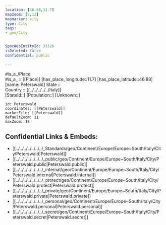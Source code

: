 ```yaml
---
location: [46.88,11.7] 
mapzoom: [7,12] 
mapmarker: city 
type: City
tags:
- geo/City


SpocWebEntityId: 33326
isDeleted: false
confidential: public

---
```

#is_a_/Place  
#is_a_ :: [[Place]] 
[has_place_longitude::11.7] 
[has_place_latitude::46.88] 
[name::Peterswald] 
State ::  
Country :: [[../../../../../Italy]]  
[StateId::] 
[Population::] 
[Unknown::] 


```leaflet
id: Peterswald
coordinates: [[Peterswald]] 
markerFile: [[Peterswald]] 
defaultZoom: 11 
maxZoom: 18
```


## Confidential Links & Embeds: 
- [[../../../../../../../_Standards/geo/Continent/Europe/Europe~South/Italy/City/Peterswald|Peterswald]] 
- [[../../../../../../../_public/geo/Continent/Europe/Europe~South/Italy/City/Peterswald.public|Peterswald.public]] 
- [[../../../../../../../_internal/geo/Continent/Europe/Europe~South/Italy/City/Peterswald.internal|Peterswald.internal]] 
- [[../../../../../../../_protect/geo/Continent/Europe/Europe~South/Italy/City/Peterswald.protect|Peterswald.protect]] 
- [[../../../../../../../_private/geo/Continent/Europe/Europe~South/Italy/City/Peterswald.private|Peterswald.private]] 
- [[../../../../../../../_personal/geo/Continent/Europe/Europe~South/Italy/City/Peterswald.personal|Peterswald.personal]] 
- [[../../../../../../../_secret/geo/Continent/Europe/Europe~South/Italy/City/Peterswald.secret|Peterswald.secret]] 
